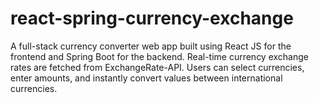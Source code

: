 # react-spring-currency-exchange
A full-stack currency converter web app built using React JS for the frontend and Spring Boot for the backend. Real-time currency exchange rates are fetched from ExchangeRate-API. Users can select currencies, enter amounts, and instantly convert values between international currencies.
 
 
 
 
 
 
  
 
